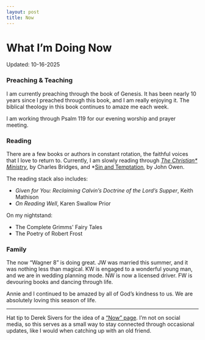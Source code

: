 ```yaml
---
layout: post
title: Now
---
```


# What I’m Doing Now

Updated: 10-16-2025


### Preaching & Teaching
I am currently preaching through the book of Genesis. It has been nearly 10 years since I preached through this book, and I am really enjoying it. The biblical theology in this book continues to amaze me each week.

I am working through Psalm 119 for our evening worship and prayer meeting. 

### Reading
There are a few books or authors in constant rotation, the faithful voices that I love to return to. Currently, I am slowly reading through *[The Christian* Ministry](https://banneroftruth.org/us/store/church-ministry/the-christian-ministry/)*, by Charles Bridges, and *[Sin and Temptation](https://www.crossway.org/books/sin-and-temptation-hccase/), by John Owen. 

The reading stack also includes:
- *Given for You: Reclaiming Calvin’s Doctrine of the Lord’s Supper*, Keith Mathison
- *On Reading Well*, Karen Swallow Prior

On my nightstand:
- The Complete Grimms' Fairy Tales
- The Poetry of Robert Frost

### Family
The now “Wagner 8” is doing great. JW was married this summer, and it was nothing less than magical. KW is engaged to a wonderful young man, and we are in wedding planning mode. NW is now a licensed driver. FW is devouring books and dancing through life.

Annie and I continued to be amazed by all of God’s kindness to us. We are absolutely loving this season of life.

***

Hat tip to Derek Sivers for the idea of a [“Now” page](https://nownownow.com/about). I’m not on social media, so this serves as a small way to stay connected through occasional updates, like I would when catching up with an old friend.
